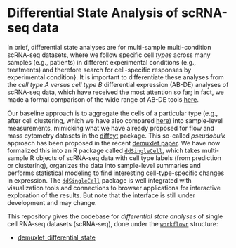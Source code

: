 # Differential State Analysis of scRNA-seq data

In brief, differential state analyses are for multi-sample multi-condition scRNA-seq datasets, where we follow specific cell _types_ across many samples (e.g., patients) in different experimental conditions (e.g., treatments) and therefore search for cell-specific responses by experimental condition}.  It is important to differentiate these analyses from the _cell type A versus cell type B_ differential expression (AB-DE) analyses of scRNA-seq data, which have received the most attention so far; in fact, we made a formal comparison of the wide range of AB-DE tools [here](https://www.nature.com/articles/nmeth.4612).

Our baseline approach is to aggregate the cells of a particular type (e.g., after cell clustering, which we have also compared [here](https://f1000research.com/articles/7-1141/v2)) into sample-level measurements, mimicking what we have already proposed for flow and mass cytometry datasets in the [diffcyt](https://www.biorxiv.org/content/10.1101/349738v2) package. This so-called *pseudobulk* approach has been proposed in the recent [demuxlet paper](https://www.nature.com/articles/nbt.4042). We have now formalized this into an R package called [`ddSingleCell`](https://github.com/HelenaLC/ddSingleCell), which takes multi-sample R objects of scRNA-seq data with cell type labels (from prediction or clustering), organizes the data into sample-level summaries and performs statistical modeling to find interesting cell-type-specific changes in expression. The [`ddSingleCell`](https://github.com/HelenaLC/ddSingleCell) package is well integrated with visualization tools and connections to browser applications for interactive exploration of the results. But note that the interface is still under development and may change.

This repository gives the codebase for *differential state analyses* of single cell RNA-seq datasets (scRNA-seq), done under the [`workflowr`](https://github.com/jdblischak/workflowr) structure:

- [demuxlet_differential_state](./demuxlet_differential_state)
